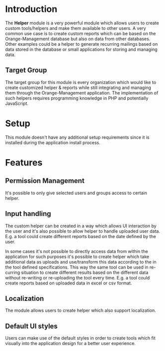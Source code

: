 # Introduction

The **Helper** module is a very powerful module which allows users to create custom tools/helpers and make them available to other users. A very common use case is to create custom reports which can be based on the Orange-Management database but also on data from other databases. Other examples could be a helper to generate recurring mailings based on data stored in the database or small applications for storing and managing data.

## Target Group

The target group for this module is every organization which would like to create customized helper & reports while still integrating and managing them through the Orange-Management application. The implementation of such helpers requires programming knowledge in PHP and potentially JavaScript.

# Setup

This module doesn't have any additional setup requirements since it is installed during the application install process.

# Features

## Permission Management

It's possible to only give selected users and groups access to certain helper.

## Input handling

The custom helper can be created in a way which allows UI interaction by the user and it's also possible to allow helper to handle uploaded user data. E.g. a tool could create different reports based on the date defined by the user.

In some cases it's not possible to directly access data from within the application for such purposes it's possible to create helper which take additional data as uploads and use/transform this data according to the in the tool defined specifications. This way the same tool can be used in re-curring situation to create different results based on the different data without re-writing or re-uploading the tool every time. E.g. a tool could create reports based on uploaded data in excel or csv format.

## Localization

The module allows users to create helper which also support localization.

## Default UI styles

Users can make use of the default styles in order to create tools which fit visually into the application design for a better user experience.